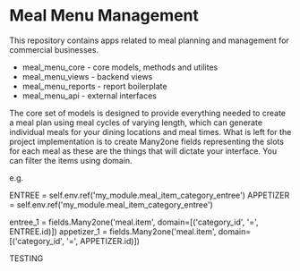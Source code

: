 Meal Menu Management
======================

This repository contains apps related to meal planning and management for
commercial businesses.

* meal_menu_core - core models, methods and utilites
* meal_menu_views - backend views
* meal_menu_reports - report boilerplate
* meal_menu_api - external interfaces


The core set of models is designed to provide everything needed to create a
meal plan using meal cycles of varying length, which can generate individual
meals for your dining locations and meal times. What is left for the project
implementation is to create Many2one fields representing the slots for each
meal as these are the things that will dictate your interface. You can filter
the items using domain.

e.g. 

ENTREE = self.env.ref('my_module.meal_item_category_entree')
APPETIZER = self.env.ref('my_module.meal_item_category_entree')

entree_1 = fields.Many2one('meal.item', domain=[('category_id', '=', ENTREE.id)])
appetizer_1 = fields.Many2one('meal.item', domain=[('category_id', '=', APPETIZER.id)])

TESTING
